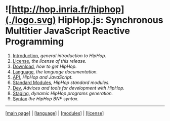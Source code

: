 ![http://hop.inria.fr/hiphop](./logo.svg) HipHop.js: Synchronous Multitier JavaScript Reactive Programming
=============================================================================



  1. [Introduction](./_index.md), _general introduction to HipHop._
  2. [License](./license.md), _the license of this release._
  3. [Download](./download.md), _how to get HipHop._
  4. [Language](./lang/README.md), _the language documentation._
  5. [API](./api.md), _HipHop and JavaScript._
  6. [Standard Modules](./modules/README.md), _HipHop standard modules._
  7. [Dev](./dev.md), _Advices and tools for development with HipHop._ 
  8. [Staging](./staging.md), _dynamic HipHop programs generation._
  9. [Syntax](./syntax/hiphop.bnf) _the HipHop BNF syntax._
  

 - - - - - - - - - - - - - - - - - - - - - - - - - - - - - - - - - - - - - - - -
[[main page]](../README.md) | [[language]](./lang/README.md) | [[modules]](./modules/README.md) | [[license]](./license.md)
